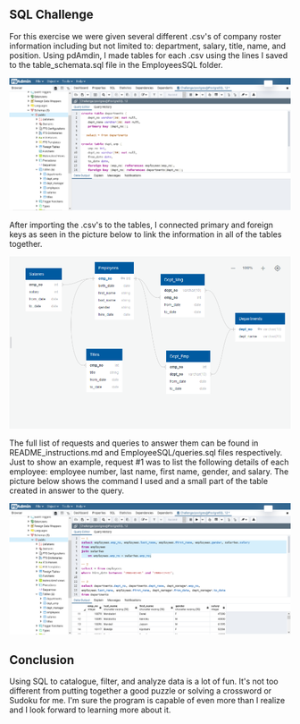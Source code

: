 ## SQL Challenge
For this exercise we were given several different .csv's of company roster information including but not limited to: department, salary, title, name, and position.
Using pdAmdin, I made tables for each .csv using the lines I saved to the table_schemata.sql file in the EmployeesSQL folder.

![table creation](/EmployeeSQL/images/schemata.PNG)

After importing the .csv's to the tables, I connected primary and foreign keys as seen in the picture below to link the information in all of the tables together.

![SQL keys](/EmployeeSQL/images/SQLchallenge_ERD.png)

The full list of requests and queries to answer them can be found in README_instructions.md and EmployeeSQL/queries.sql files respectively.  Just to show an example,
request #1 was to list the following details of each employee: employee number, last name, first name, gender, and salary.  The picture below shows the command I used
and a small part of the table created in answer to the query.

![queries](/EmployeeSQL/images/queries.PNG)

## Conclusion
Using SQL to catalogue, filter, and analyze data is a lot of fun.  It's not too different from putting together a good puzzle or solving a crossword or Sudoku for me.
I'm sure the program is capable of even more than I realize and I look forward to learning more about it.
